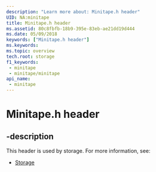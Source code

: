```yaml
---
description: "Learn more about: Minitape.h header"
UID: NA:minitape
title: Minitape.h header
ms.assetid: 80c8fbfb-18b9-395e-83eb-ae21dd19d444
ms.date: 05/09/2018
keywords: ["Minitape.h header"]
ms.keywords: 
ms.topic: overview
tech.root: storage
f1_keywords:
 - minitape
 - minitape/minitape
api_name:
 - minitape
---
```


# Minitape.h header


## -description

This header is used by storage. For more information, see:

- [Storage](../_storage/index.md)

